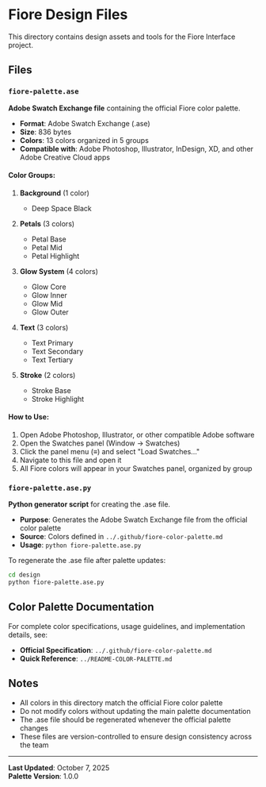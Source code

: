 # Fiore Design Files

This directory contains design assets and tools for the Fiore Interface project.

## Files

### `fiore-palette.ase`
**Adobe Swatch Exchange file** containing the official Fiore color palette.

- **Format**: Adobe Swatch Exchange (.ase)
- **Size**: 836 bytes
- **Colors**: 13 colors organized in 5 groups
- **Compatible with**: Adobe Photoshop, Illustrator, InDesign, XD, and other Adobe Creative Cloud apps

#### Color Groups:
1. **Background** (1 color)
   - Deep Space Black

2. **Petals** (3 colors)
   - Petal Base
   - Petal Mid
   - Petal Highlight

3. **Glow System** (4 colors)
   - Glow Core
   - Glow Inner
   - Glow Mid
   - Glow Outer

4. **Text** (3 colors)
   - Text Primary
   - Text Secondary
   - Text Tertiary

5. **Stroke** (2 colors)
   - Stroke Base
   - Stroke Highlight

#### How to Use:
1. Open Adobe Photoshop, Illustrator, or other compatible Adobe software
2. Open the Swatches panel (Window → Swatches)
3. Click the panel menu (≡) and select "Load Swatches..."
4. Navigate to this file and open it
5. All Fiore colors will appear in your Swatches panel, organized by group

### `fiore-palette.ase.py`
**Python generator script** for creating the .ase file.

- **Purpose**: Generates the Adobe Swatch Exchange file from the official color palette
- **Source**: Colors defined in `../.github/fiore-color-palette.md`
- **Usage**: `python fiore-palette.ase.py`

To regenerate the .ase file after palette updates:
```bash
cd design
python fiore-palette.ase.py
```

## Color Palette Documentation

For complete color specifications, usage guidelines, and implementation details, see:
- **Official Specification**: `../.github/fiore-color-palette.md`
- **Quick Reference**: `../README-COLOR-PALETTE.md`

## Notes

- All colors in this directory match the official Fiore color palette
- Do not modify colors without updating the main palette documentation
- The .ase file should be regenerated whenever the official palette changes
- These files are version-controlled to ensure design consistency across the team

---

**Last Updated**: October 7, 2025  
**Palette Version**: 1.0.0
